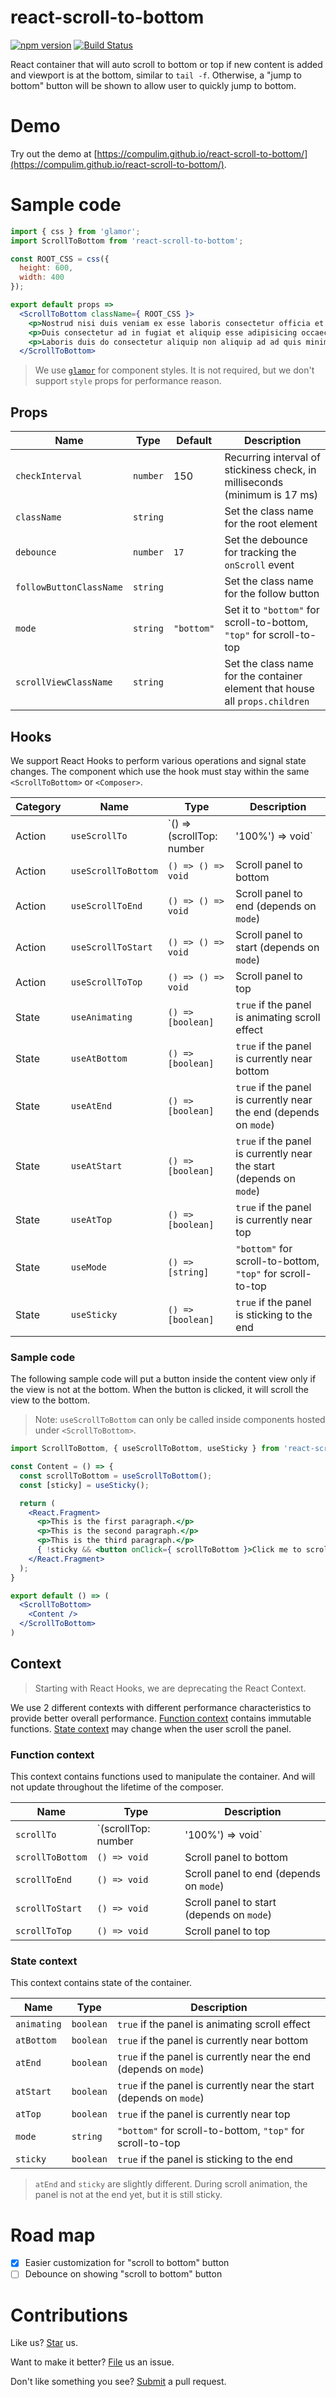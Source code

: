 # react-scroll-to-bottom

[![npm version](https://badge.fury.io/js/react-scroll-to-bottom.svg)](https://badge.fury.io/js/react-scroll-to-bottom) [![Build Status](https://travis-ci.org/compulim/react-scroll-to-bottom.svg?branch=master)](https://travis-ci.org/compulim/react-scroll-to-bottom)

React container that will auto scroll to bottom or top if new content is added and viewport is at the bottom, similar to `tail -f`. Otherwise, a "jump to bottom" button will be shown to allow user to quickly jump to bottom.

# Demo

Try out the demo at [https://compulim.github.io/react-scroll-to-bottom/](https://compulim.github.io/react-scroll-to-bottom/).

# Sample code

```jsx
import { css } from 'glamor';
import ScrollToBottom from 'react-scroll-to-bottom';

const ROOT_CSS = css({
  height: 600,
  width: 400
});

export default props =>
  <ScrollToBottom className={ ROOT_CSS }>
    <p>Nostrud nisi duis veniam ex esse laboris consectetur officia et. Velit cillum est veniam culpa magna sit exercitation excepteur consectetur ea proident. Minim pariatur nisi dolore Lorem ipsum adipisicing do. Ea cupidatat Lorem sunt fugiat. Irure est sunt nostrud commodo sint.</p>
    <p>Duis consectetur ad in fugiat et aliquip esse adipisicing occaecat et sunt ea occaecat ad. Tempor anim consequat commodo veniam nostrud sunt deserunt adipisicing Lorem Lorem magna irure. Eu ut ipsum magna nulla sunt duis Lorem officia pariatur. Nostrud nisi anim nostrud ea est do nostrud cupidatat occaecat dolor labore do anim. Laborum quis veniam ipsum ullamco voluptate sit ea qui adipisicing aliqua sunt dolor nulla. Nulla consequat sunt qui amet. Pariatur esse pariatur veniam non fugiat laboris eu nulla incididunt.</p>
    <p>Laboris duis do consectetur aliquip non aliquip ad ad quis minim. Aute magna tempor occaecat magna fugiat culpa. Commodo id eiusmod ea pariatur consequat fugiat minim est anim. Ipsum amet ipsum eu nisi. Exercitation minim amet incididunt tempor do ut id in officia eu sit est. Dolor qui laboris laboris tempor sunt velit eiusmod non ipsum exercitation ut sint ipsum officia.</p>
  </ScrollToBottom>
```

> We use [`glamor`](https://github.com/threepointone/glamor/) for component styles. It is not required, but we don't support `style` props for performance reason.

## Props

| Name                    | Type     | Default    | Description                                                                  |
|-------------------------|----------|------------|------------------------------------------------------------------------------|
| `checkInterval`         | `number` | 150        | Recurring interval of stickiness check, in milliseconds (minimum is 17 ms)   |
| `className`             | `string` |            | Set the class name for the root element                                      |
| `debounce`              | `number` | `17`       | Set the debounce for tracking the `onScroll` event                           |
| `followButtonClassName` | `string` |            | Set the class name for the follow button                                     |
| `mode`                  | `string` | `"bottom"` | Set it to `"bottom"` for scroll-to-bottom, `"top"` for scroll-to-top         |
| `scrollViewClassName`   | `string` |            | Set the class name for the container element that house all `props.children` |

## Hooks

We support React Hooks to perform various operations and signal state changes. The component which use the hook must stay within the same `<ScrollToBottom>` or `<Composer>`.

| Category | Name                | Type                                         | Description                                                         |
|----------|---------------------|----------------------------------------------|---------------------------------------------------------------------|
| Action   | `useScrollTo`       | `() => (scrollTop: number | '100%') => void` | Scroll panel to specified position                                  |
| Action   | `useScrollToBottom` | `() => () => void`                           | Scroll panel to bottom                                              |
| Action   | `useScrollToEnd`    | `() => () => void`                           | Scroll panel to end (depends on `mode`)                             |
| Action   | `useScrollToStart`  | `() => () => void`                           | Scroll panel to start (depends on `mode`)                           |
| Action   | `useScrollToTop`    | `() => () => void`                           | Scroll panel to top                                                 |
| State    | `useAnimating`      | `() => [boolean]`                            | `true` if the panel is animating scroll effect                      |
| State    | `useAtBottom`       | `() => [boolean]`                            | `true` if the panel is currently near bottom                        |
| State    | `useAtEnd`          | `() => [boolean]`                            | `true` if the panel is currently near the end (depends on `mode`)   |
| State    | `useAtStart`        | `() => [boolean]`                            | `true` if the panel is currently near the start (depends on `mode`) |
| State    | `useAtTop`          | `() => [boolean]`                            | `true` if the panel is currently near top                           |
| State    | `useMode`           | `() => [string]`                             | `"bottom"` for scroll-to-bottom, `"top"` for scroll-to-top          |
| State    | `useSticky`         | `() => [boolean]`                            | `true` if the panel is sticking to the end                          |

### Sample code

The following sample code will put a button inside the content view only if the view is not at the bottom. When the button is clicked, it will scroll the view to the bottom.

> Note: `useScrollToBottom` can only be called inside components hosted under `<ScrollToBottom>`.

```jsx
import ScrollToBottom, { useScrollToBottom, useSticky } from 'react-scroll-to-bottom';

const Content = () => {
  const scrollToBottom = useScrollToBottom();
  const [sticky] = useSticky();

  return (
    <React.Fragment>
      <p>This is the first paragraph.</p>
      <p>This is the second paragraph.</p>
      <p>This is the third paragraph.</p>
      { !sticky && <button onClick={ scrollToBottom }>Click me to scroll to bottom</button> }
    </React.Fragment>
  );
}

export default () => (
  <ScrollToBottom>
    <Content />
  </ScrollToBottom>
)
```

## Context

> Starting with React Hooks, we are deprecating the React Context.

We use 2 different contexts with different performance characteristics to provide better overall performance. [Function context](#function-context) contains immutable functions. [State context](#state-context) may change when the user scroll the panel.

### Function context

This context contains functions used to manipulate the container. And will not update throughout the lifetime of the composer.

| Name             | Type                                   | Description                               |
|------------------|----------------------------------------|-------------------------------------------|
| `scrollTo`       | `(scrollTop: number | '100%') => void` | Scroll panel to specified position        |
| `scrollToBottom` | `() => void`                           | Scroll panel to bottom                    |
| `scrollToEnd`    | `() => void`                           | Scroll panel to end (depends on `mode`)   |
| `scrollToStart`  | `() => void`                           | Scroll panel to start (depends on `mode`) |
| `scrollToTop`    | `() => void`                           | Scroll panel to top                       |

### State context

This context contains state of the container.

| Name        | Type      | Description                                                         |
|-------------|-----------|---------------------------------------------------------------------|
| `animating` | `boolean` | `true` if the panel is animating scroll effect                      |
| `atBottom`  | `boolean` | `true` if the panel is currently near bottom                        |
| `atEnd`     | `boolean` | `true` if the panel is currently near the end (depends on `mode`)   |
| `atStart`   | `boolean` | `true` if the panel is currently near the start (depends on `mode`) |
| `atTop`     | `boolean` | `true` if the panel is currently near top                           |
| `mode`      | `string`  | `"bottom"` for scroll-to-bottom, `"top"` for scroll-to-top          |
| `sticky`    | `boolean` | `true` if the panel is sticking to the end                          |

> `atEnd` and `sticky` are slightly different. During scroll animation, the panel is not at the end yet, but it is still sticky.

# Road map

- [x] Easier customization for "scroll to bottom" button
- [ ] Debounce on showing "scroll to bottom" button

# Contributions

Like us? [Star](https://github.com/compulim/react-scroll-to-bottom/stargazers) us.

Want to make it better? [File](https://github.com/compulim/react-scroll-to-bottom/issues) us an issue.

Don't like something you see? [Submit](https://github.com/compulim/react-scroll-to-bottom/pulls) a pull request.
